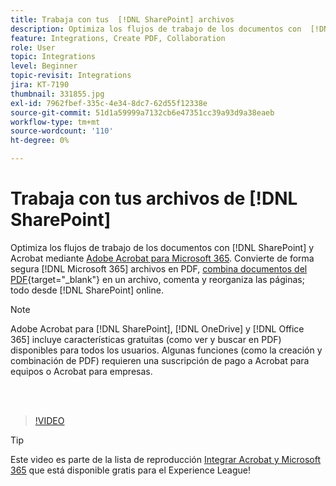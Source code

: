 ```yaml
---
title: Trabaja con tus  [!DNL SharePoint] archivos
description: Optimiza los flujos de trabajo de los documentos con  [!DNL SharePoint]  y Acrobat mediante Adobe Acrobat para  [!DNL Microsoft 365]
feature: Integrations, Create PDF, Collaboration
role: User
topic: Integrations
level: Beginner
topic-revisit: Integrations
jira: KT-7190
thumbnail: 331855.jpg
exl-id: 7962fbef-335c-4e34-8dc7-62d55f12338e
source-git-commit: 51d1a59999a7132cb6e47351cc39a93d9a38eaeb
workflow-type: tm+mt
source-wordcount: '110'
ht-degree: 0%

---
```


# Trabaja con tus archivos de [!DNL SharePoint]

Optimiza los flujos de trabajo de los documentos con [!DNL SharePoint] y Acrobat mediante [Adobe Acrobat para Microsoft 365](https://appsource.microsoft.com/en-us/product/web-apps/adobeinc.adobe-document-cloud-pdf?tab=Overview). Convierte de forma segura [!DNL Microsoft 365] archivos en PDF, [combina documentos del PDF](https://www.adobe.com/acrobat/online/merge-pdf.html){target="_blank"} en un archivo, comenta y reorganiza las páginas; todo desde [!DNL SharePoint] online.

>[!NOTE]
>
>Adobe Acrobat para [!DNL SharePoint], [!DNL OneDrive] y [!DNL Office 365] incluye características gratuitas (como ver y buscar en PDF) disponibles para todos los usuarios. Algunas funciones (como la creación y combinación de PDF) requieren una suscripción de pago a Acrobat para equipos o Acrobat para empresas.

<br> 

>[!VIDEO](https://video.tv.adobe.com/v/3409687?quality=12&learn=on&hidetitle=true&captions=spa)

>[!TIP]
>
>Este video es parte de la lista de reproducción [Integrar Acrobat y Microsoft 365](https://experienceleague.adobe.com/es/playlists/acrobat-integrate-microsoft-365) que está disponible gratis para el Experience League!
